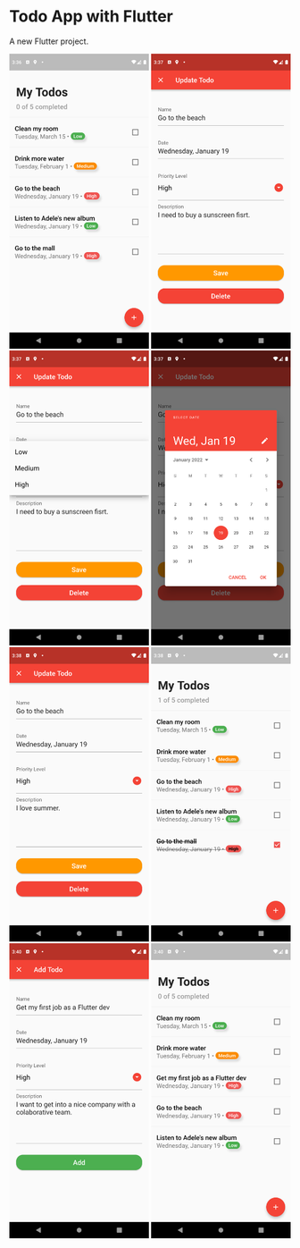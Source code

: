 # Todo App with Flutter

A new Flutter project.

<p float="left">
  <img src="web/icons/todo_1.png" width="250" />
  <img src="web/icons/todo_2.png" width="250" />
  <img src="web/icons/todo_3.png" width="250" />
  <img src="web/icons/todo_4.png" width="250" />
  <img src="web/icons/todo_5.png" width="250" />
  <img src="web/icons/todo_6.png" width="250" />
  <img src="web/icons/todo_7.png" width="250" />
  <img src="web/icons/todo_8.png" width="250" />
